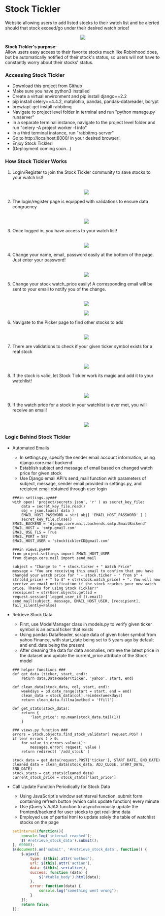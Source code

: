 # Stock Tickler
Website allowing users to add listed stocks to their watch list and be alerted should that stock exceed/go under their desired watch price!

<p align = "center"><kbd><img src = "/images/home1.png"></kbd></p>

<p><strong>Stock Tickler's purpose:</strong><br> 
Allow users easy access to their favorite stocks much like Robinhood does, but be automatically notified of their stock's status, so users will not have to constantly worry about their stocks' status. </p>

<h3> Accessing Stock Tickler</h3>
<ul>
  <li>Download this project from Github</li>
  <li>Make sure you have python3 installed</li>
  <li>Create a virtual environment and pip install django==2.2</li>
  <li>pip install celery==4.4.2, matplotlib, pandas, pandas-datareader, bcrypt</li>
  <li>brew/apt-get install rabbitmq
  <li>Navigate to project level folder in terminal and run "python manage.py runserver"</li>
  <li>In a separate terminal instance, navigate to the project level folder and run "celery -A project worker -l info"</li>
  <li>In a third terminal instance, run "rabbitmq-server"</li>
  <li>Go to http://localhost:8000/ in your desired browser!</li>
  <li>Enjoy Stock Tickler!</li>
  <li>(Deployment coming soon...)</li>
</ul>

<h3>How Stock Tickler Works</h3>
<ol>
  <li>Login/Register to join the Stock Tickler community to save stocks to your watch list!</li>
  <br>
  <p align = "center"><kbd><img src = "/images/login_page.gif"></kbd></p>
 <li>The login/register page is equipped with validations to ensure data congruency</li>
  <br>
 <p align = "center"><kbd><img src = "/images/validate.gif"></kbd></p>
  <li>Once logged in, you have access to your watch list!</li>
  <br>
 <p align = "center"><kbd><img src = "/images/login.gif"></kbd></p>
  <li>Change your name, email, password easily at the bottom of the page. Just enter your password!</li>
  <br>
  <p align = "center"><kbd><img src = "/images/update1.gif"></kbd></p>
  <li>Change your stock watch_price easily! A corresponding email will be sent to your email to notify you of the change.</li>
  <br>
  <p align = "center"><kbd><img src = "/images/change_price.gif"></kbd></p>
  <p align = "center"><kbd><img src = "/images/change_wp_email.gif"></kbd></p>
  <li>Navigate to the Picker page to find other stocks to add</li>
  <br>
  <p align = "center"><kbd><img src = "/images/picker.png"></kbd></p>
  <li>There are validations to check if your given ticker symbol exists for a real stock</li>
  <br>
  <p align = "center"><kbd><img src = "/images/stock_validate.gif"></kbd></p>
  <li>If the stock is valid, let Stock Tickler work its magic and add it to your watchlist!</li>
  <br>
  <p align = "center"><kbd><img src = "/images/add_stock.gif"></kbd></p>
  <li>If the watch price for a stock in your watchlist is ever met, you will receive an email!</li>
  <br>
  <p align = "center"><kbd><img src = "/images/watch_price_email.png"></kbd></p>
</ol>
<h3>Logic Behind Stock Tickler</h3>
<ul>
  <li>Automated Emails</li>
  <ul>
    <li>In settings.py, specify the sender email account information, using django.core.mail backend</li>
    <li>Establish subject and message of email based on changed watch price for given stock</li>
    <li>Use Django email API's send_mail function with parameters of subject, message, sender email provided in settings.py, and recipient email obtained through user login</li>
  </ul>
  
```python3
###in settings.py###
with open( 'project/secrets.json', 'r' ) as secret_key_file:
    data = secret_key_file.read()
    obj = json.loads( data )
    EMAIL_HOST_PASSWORD = str( obj[ 'EMAIL_HOST_PASSWORD' ] )
    secret_key_file.close()
EMAIL_BACKEND = 'django.core.mail.backends.smtp.EmailBackend'
EMAIL_HOST = 'smtp.gmail.com'
EMAIL_USE_TLS = True
EMAIL_PORT = 587
EMAIL_HOST_USER = 'stockticklerCD@gmail.com'

###in views.py###
from project.settings import EMAIL_HOST_USER
from django.core.mail import send_mail

subject = "Change to " + stock.ticker + " Watch Price"
message = "You are receiving this email to confirm that you have changed your watch price for " + stock.ticker + " from $" + str(old_price) + " to $" + str(stock.watch_price) + ". You will now receive an email notification if the stock reaches your new watch price. Thanks for using Stock Tickler!"
receipient = str(User.objects.get(id = request.session['logged_user_id']).email)
send_mail(subject, message, EMAIL_HOST_USER, [receipient], fail_silently=False)
```
  <li>Retrieve Stock Data</li>
  <ul>
    <li>First, use ModelManager class in models.py to verify given ticker symbol is an actual ticker that exists</li>
    <li>Using pandas DataReader, scrape data of given ticker symbol from yahoo Finance, with start_date being set to 5 years ago by default and end_date being the present</li>
    <li>After cleaning the data for data anomalies, retrieve the latest price in the dataset and update the current_price attribute of the Stock model</li>
  </ul>
  
```python3
### helper functions ###
def get_data (ticker, start, end):
    return data.DataReader(ticker, 'yahoo', start, end)

def clean_data(stock_data, col, start, end):
    weekdays = pd.date_range(start = start, end = end)
    clean_data = stock_data[col].reindex(weekdays)
    return clean_data.fillna(method = 'ffill')

def get_stats(stock_data):
    return {
        'last_price': np.mean(stock_data.tail(1))
    }
    
### views.py function ###
errors = Stock.objects.find_stock_validator( request.POST )
if len( errors ) > 0:
    for value in errors.values():
        messages.error( request, value )
    return redirect( '/add_stock' )

stock_data = get_data(request.POST['ticker'], START_DATE, END_DATE)
cleaned_data = clean_data(stock_data, ADJ_CLOSE, START_DATE, END_DATE)
stock_stats = get_stats(cleaned_data)
current_stock_price = stock_stats['last_price']

```
  <li>Call Update Function Periodically for Stock Data</li>
  <ul>
    <li>Using JavaScript's window setInterval function, submit form containing refresh button (which calls update function) every minute</li>
    <li>Use jQuery's AJAX function to asynchronously update the frontend/backend for user stocks to get real-time data</li>
    <li>Employed use of partial html to update solely the table of watchlist stocks on the page</li>
  </ul>

```js
setInterval(function(){ 
    console.log('interval reached');
    $('#retrieve_stock_data').submit();
}, 60000);
$(document).on('submit', '#retrieve_stock_data', function() {
    $.ajax({
        type: $(this).attr('method'),
        url: $(this).attr('action'),
        data: $(this).serialize(),
        success: function (data) {
            $('#table_body').html(data);
        },
        error: function(data) {
            console.log("something went wrong");
        }
    });
    return false;
});
```
</ul>
